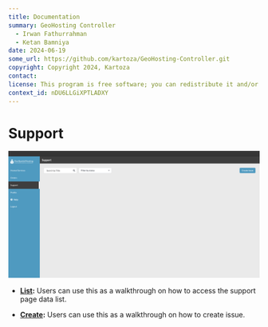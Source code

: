 ```yaml
---
title: Documentation
summary: GeoHosting Controller
  - Irwan Fathurrahman
  - Ketan Bamniya
date: 2024-06-19
some_url: https://github.com/kartoza/GeoHosting-Controller.git
copyright: Copyright 2024, Kartoza
contact:
license: This program is free software; you can redistribute it and/or modify it under the terms of the GNU Affero General Public License as published by the Free Software Foundation; either version 3 of the License, or (at your option) any later version.
context_id: nDU6LLGiXPTLADXY
---
```


# Support

[![Support](./img/support-img-1.png)](./img/support-img-1.png)

* **[List](./list.md):** Users can use this as a walkthrough on how to access the support page data list.

* **[Create](./create.md):** Users can use this as a walkthrough on how to create issue.
